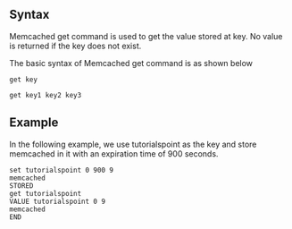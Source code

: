 ## Syntax
Memcached get command is used to get the value stored at key. No value is returned if the key does not exist.

The basic syntax of Memcached get command is as shown below
```
get key

get key1 key2 key3
```

## Example
In the following example, we use tutorialspoint as the key and store memcached in it with an expiration time of 900 seconds.

```
set tutorialspoint 0 900 9
memcached
STORED
get tutorialspoint
VALUE tutorialspoint 0 9
memcached
END
```